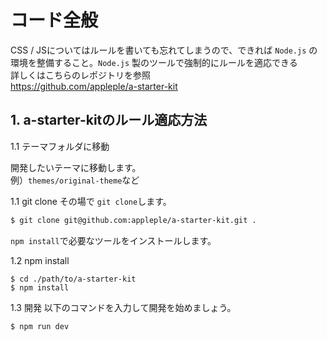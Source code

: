 # コード全般 

CSS / JSについてはルールを書いても忘れてしまうので、できれば `Node.js` の環境を整備すること。`Node.js` 製のツールで強制的にルールを適応できる<br/>
詳しくはこちらのレポジトリを参照<br/>
https://github.com/appleple/a-starter-kit

## 1. a-starter-kitのルール適応方法

1.1 テーマフォルダに移動

開発したいテーマに移動します。<br/>
例）`themes/original-theme`など

1.1 git clone
その場で `git clone`します。
```bash
$ git clone git@github.com:appleple/a-starter-kit.git .
```
`npm install`で必要なツールをインストールします。

1.2 npm install
```
$ cd ./path/to/a-starter-kit
$ npm install
```

1.3 開発
以下のコマンドを入力して開発を始めましょう。
```
$ npm run dev
```
